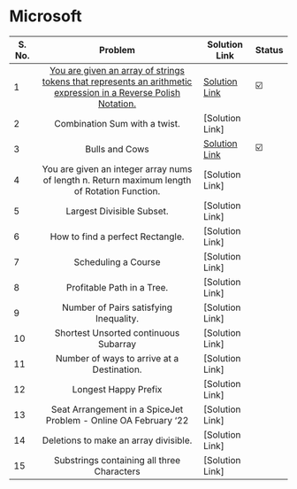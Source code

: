 # Microsoft

| S. No. | Problem | Solution Link | Status |
| ------ |:-------:| ------------ | ------ |
| 1 | [You are given an array of strings tokens that represents an arithmetic expression in a Reverse Polish Notation.](https://leetcode.com/problems/evaluate-reverse-polish-notation/) | [Solution Link](https://leetcode.com/problems/evaluate-reverse-polish-notation/submissions/869262397/) | ☑️ |
| 2 | Combination Sum with a twist. | [Solution Link] |  |
| 3 | Bulls and Cows | [Solution Link](https://leetcode.com/problems/bulls-and-cows/submissions/869476279/ ) |  ☑️  |
| 4 | You are given an integer array nums of length n. Return maximum length of Rotation Function. | [Solution Link] |   |
| 5 | Largest Divisible Subset. | [Solution Link]|   |
| 6 | How to find a perfect Rectangle. | [Solution Link] |   |
| 7 | Scheduling a Course | [Solution Link] |   |
| 8 | Profitable Path in a Tree. | [Solution Link] |   |
| 9 | Number of Pairs satisfying Inequality. | [Solution Link] |   |
| 10 | Shortest Unsorted continuous Subarray | [Solution Link]|   |
| 11 | Number of ways to arrive at a Destination. | [Solution Link]|   |
| 12 | Longest Happy Prefix | [Solution Link] |   |
| 13 | Seat Arrangement in a SpiceJet Problem - Online OA February ‘22 | [Solution Link] |   |
| 14 | Deletions to make an array divisible. | [Solution Link] |   |
| 15 | Substrings containing all three Characters | [Solution Link] |   |

